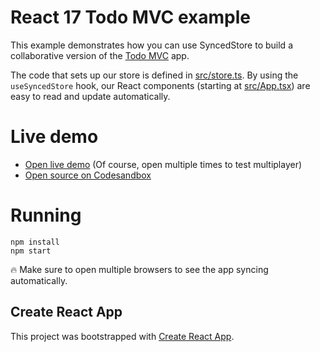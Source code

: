# React 17 Todo MVC example

This example demonstrates how you can use SyncedStore to build a collaborative version of the [Todo MVC](http://todomvc.com) app.

The code that sets up our store is defined in [src/store.ts](src/store.ts). By using the `useSyncedStore` hook, our React components (starting at [src/App.tsx](src/App.tsx)) are easy to read and update automatically.

# Live demo

- [Open live demo](https://3xemy.csb.app/) (Of course, open multiple times to test multiplayer)
- [Open source on Codesandbox](https://codesandbox.io/s/github/YousefED/SyncedStore/tree/main/examples/todo-react-17?file=/src/App.tsx)

# Running

    npm install
    npm start

🔥 Make sure to open multiple browsers to see the app syncing automatically.

## Create React App

This project was bootstrapped with [Create React App](https://github.com/facebook/create-react-app).
